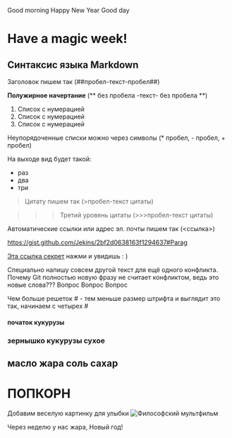 Good morning
Happy New Year
Good day



# **Have a magic week!** #



## Синтаксис языка Markdown ##

Заголовок пишем так (##пробел-текст-пробел##)

**Полужирное начертание** (** без пробела -текст- без пробела **)

1. Cписок с нумерацией
2. Список с нумерацией
3. Список с нумерацией

Неупорядоченные списки можно через символы (* пробел, - пробел, + пробел)

На выходе вид будет такой:

+ раз
+ два
+ три

> Цитату пишем так (>пробел-текст цитаты)

>>> Третий уровень цитаты (>>>пробел-текст цитаты)


Автоматические ссылки или адрес эл. почты пишем так (<ссылка>)

<https://gist.github.com/Jekins/2bf2d0638163f1294637#Parag>


[Эта ссылка секрет](https://gist.github.com) нажми и увидишь : )

Специально напишу совсем другой текст для ещё одного конфликта.
Почему Git полностью новую фразу не считает конфликтом, ведь это новые слова??? Вопрос Вопрос Вопрос

Чем больше решеток # - тем меньше размер штрифта и выглядит это так, начинаем с четырех #
#### початок кукурузы #### 
### зернышко кукурузы сухое ###
## масло жара соль сахар ##
# ПОПКОРН #




















Добавим веселую картинку для улыбки
![Философский мультфильм](Smile.jpg)




































Через неделю у нас жара, Новый год!
